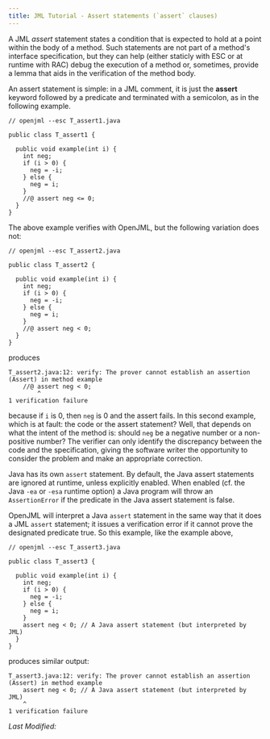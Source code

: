 ```yaml
---
title: JML Tutorial - Assert statements (`assert` clauses)
---
```

A JML *assert* statement states a condition that is expected to hold at a point
within the body of a method. Such statements are not part of a method's interface 
specification, but they can help (either staticly with ESC or at runtime with RAC)  debug the execution of a method
or, sometimes, provide a lemma that aids in the verification of the method body.

An assert statement is simple: in a JML comment, it is just the **assert**
keyword followed by a predicate and terminated with a semicolon, as in 
the following example.

```
// openjml --esc T_assert1.java

public class T_assert1 {

  public void example(int i) {
    int neg;
    if (i > 0) {
      neg = -i;
    } else {
      neg = i;
    }
    //@ assert neg <= 0;
  }
}
```

The above example verifies with OpenJML, but the following variation does not:

```
// openjml --esc T_assert2.java

public class T_assert2 {

  public void example(int i) {
    int neg;
    if (i > 0) {
      neg = -i;
    } else {
      neg = i;
    }
    //@ assert neg < 0;
  }
}
```

produces

```
T_assert2.java:12: verify: The prover cannot establish an assertion (Assert) in method example
    //@ assert neg < 0;
        ^
1 verification failure
```

because if `i` is 0, then `neg` is 0 and the assert fails.
In this second example, which is at fault: the code or the assert statement?
Well, that depends on what the intent of the method is: should `neg` be a 
negative number or a non-positive number? The verifier can only identify
the discrepancy between the code and the specification, giving the 
software writer the opportunity to consider the problem and make an
appropriate correction.

Java has its own `assert` statement. By default, the Java assert 
statements are ignored at runtime, unless explicitly enabled.
When enabled (cf. the Java `-ea` or `-esa` runtime option) a Java program will
throw an `AssertionError` if the predicate in the Java assert statement
is false.

OpenJML will interpret a Java `assert` statement in the same way that it
does a JML `assert` statement; it issues a verification error if it 
cannot prove the designated predicate true. So this example, like the 
example above,

```
// openjml --esc T_assert3.java

public class T_assert3 {

  public void example(int i) {
    int neg;
    if (i > 0) {
      neg = -i;
    } else {
      neg = i;
    }
    assert neg < 0; // A Java assert statement (but interpreted by JML)
  }
}
```

produces similar output:

```
T_assert3.java:12: verify: The prover cannot establish an assertion (Assert) in method example
    assert neg < 0; // A Java assert statement (but interpreted by JML)
    ^
1 verification failure
```


<i>Last Modified: <script type="text/javascript"> document.write(new Date(document.lastModified).toUTCString())</script></i>
